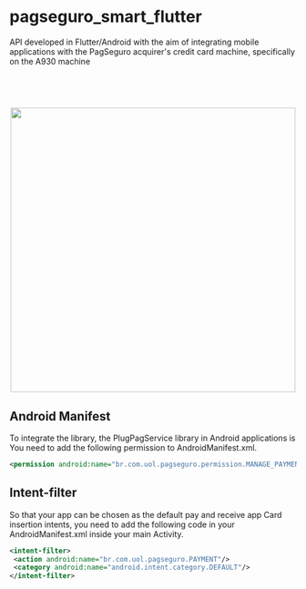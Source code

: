 # pagseguro_smart_flutter

API developed in Flutter/Android with the aim of integrating mobile applications with the PagSeguro acquirer's credit card machine, specifically on the A930 machine

<h1 align="center">
  <br>
   <img width="500" src="https://files.readme.io/82e8e19-gallery-right-2x2.png" />
  <br>
</h1>

## Android Manifest

To integrate the library, the PlugPagService library in Android applications is
You need to add the following permission to AndroidManifest.xml.

```xml
<permission android:name="br.com.uol.pagseguro.permission.MANAGE_PAYMENTS"/>
```

## Intent-filter
So that your app can be chosen as the default pay and receive app
Card insertion intents, you need to add the following code in your
AndroidManifest.xml inside your main Activity.

```xml
<intent-filter>
 <action android:name="br.com.uol.pagseguro.PAYMENT"/>
 <category android:name="android.intent.category.DEFAULT"/>
</intent-filter>
```

